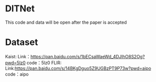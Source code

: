 # DITNet
This code and data will be open after the paper is accepted

# Dataset
Kaist:
Link：https://pan.baidu.com/s/1bECsaWaeWd_4DJIhO8S2Og?pwd=5lz0 code：5lz0
FLIR:
Link:https://pan.baidu.com/s/14BKgDguo5Z9UGBzPT9P73w?pwd=aipo 
code：aipo





